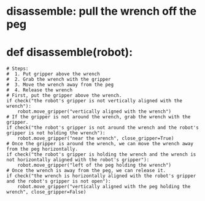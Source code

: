 # disassemble: pull the wrench off the peg
# def disassemble(robot):
    # Steps:
    #  1. Put gripper above the wrench
    #  2. Grab the wrench with the gripper
    #  3. Move the wrench away from the peg
    #  4. Release the wrench
    # First, put the gripper above the wrench.
    if check("the robot's gripper is not vertically aligned with the wrench"):
        robot.move_gripper("vertically aligned with the wrench")
    # If the gripper is not around the wrench, grab the wrench with the gripper.
    if check("the robot's gripper is not around the wrench and the robot's gripper is not holding the wrench"):
        robot.move_gripper("near the wrench", close_gripper=True)
    # Once the gripper is around the wrench, we can move the wrench away from the peg horizontally.
    if check("the robot's gripper is holding the wrench and the wrench is not horizontally aligned with the robot's gripper"):
        robot.move_gripper("left of the peg holding the wrench")
    # Once the wrench is away from the peg, we can release it.
    if check("the wrench is horizontally aligned with the robot's gripper and the robot's gripper is not open"):
        robot.move_gripper("vertically aligned with the peg holding the wrench", close_gripper=False)